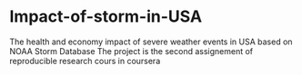 # Impact-of-storm-in-USA
The health and economy impact of severe weather events in USA based on NOAA Storm Database
The project is the second assignement of reproducible research cours in coursera
